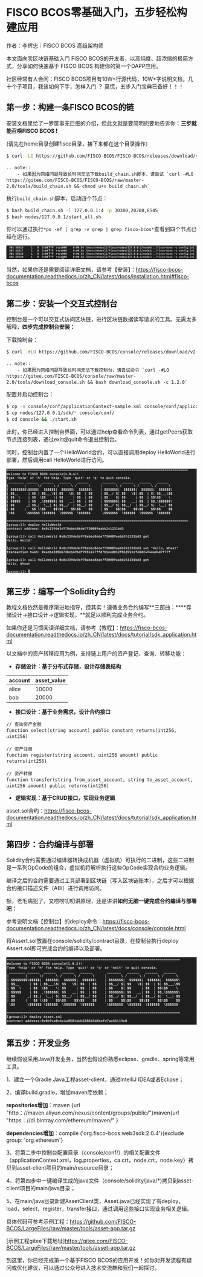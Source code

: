 # FISCO BCOS零基础入门，五步轻松构建应用

作者：李辉忠｜FISCO BCOS 高级架构师

本文面向零区块链基础入门 FISCO BCOS的开发者，以高纯度、超浓缩的极简方式，分享如何快速基于 FISCO BCOS 构建你的第一个DAPP应用。

社区经常有人会问：FISCO BCOS项目有10W+行源代码，10W+字说明文档，几十个子项目，我该如何下手，怎样入门 ？
莫慌，五步入门宝典已备好！！！

## 第一步：构建一条FISCO BCOS的链

安装文档里给了一箩筐事无巨细的介绍，但此文就是要简明扼要地告诉你：**三步就能召唤FISCO BCOS !**

(请先在home目录创建fisco目录，接下来都在这个目录操作）

```bash
$ curl -LO https://github.com/FISCO-BCOS/FISCO-BCOS/releases/download/v2.9.1/build_chain.sh && chmod u+x build_chain.sh
```

```eval_rst
.. note::
    - 如果因为网络问题导致长时间无法下载build_chain.sh脚本，请尝试 `curl -#LO https://gitee.com/FISCO-BCOS/FISCO-BCOS/raw/master-2.0/tools/build_chain.sh && chmod u+x build_chain.sh`
```

执行`build_chain.sh`脚本，启动四个节点：

```bash
$ bash build_chain.sh -l 127.0.0.1:4 -p 30300,20200,8545
$ bash nodes/127.0.0.1/start_all.sh
```

你可以通过执行`*ps -ef | grep -v grep | grep fisco-bcos*`查看到四个节点已经在运行。

![](../../../images/articles/five_step_to_develop_application/IMG_4947.JPG)

当然，如果你还是需要阅读详细文档，请参考【安装】：https://fisco-bcos-documentation.readthedocs.io/zh_CN/latest/docs/installation.html#fisco-bcos

## 第二步：安装一个交互式控制台

控制台是一个可以交互式访问区块链，进行区块链数据读写请求的工具。无需太多解释，**四步完成控制台安装：**

下载控制台：

```bash
$ curl -#LO https://github.com/FISCO-BCOS/console/releases/download/v2.9.1/download_console.sh && bash download_console.sh -c 1.2.0
```

```eval_rst
.. note::
    - 如果因为网络问题导致长时间无法下载控制台，请尝试命令 `curl -#LO https://gitee.com/FISCO-BCOS/console/raw/master-2.0/tools/download_console.sh && bash download_console.sh -c 1.2.0`
```

配置并启动控制台：

```bash
$ cp -n console/conf/applicationContext-sample.xml console/conf/applicationContext.xml
$ cp nodes/127.0.0.1/sdk/* console/conf/
$ cd console && ./start.sh
```

此时，你已经进入控制台界面，可以通过help查看命令列表，通过getPeers获取节点连接列表，通过exit或quit命令退出控制台。

同时，控制台内置了一个HelloWorld合约，可以直接调用deploy HelloWorld进行部署，然后调用call HelloWorld进行访问。

![](../../../images/articles/five_step_to_develop_application/IMG_4948.PNG)

## 第三步：编写一个Solidity合约

教程文档依然是循序渐进地指导，但其实！遵循业务合约编写**三部曲：****存储设计->接口设计->逻辑实现，**就足以顺利完成业务合约。

如果你还是习惯阅读详细文档，请参考【教程】：https://fisco-bcos-documentation.readthedocs.io/zh_CN/latest/docs/tutorial/sdk_application.html

以文档中的资产转移应用为例，支持链上用户的资产登记、查询、转移功能：

- **存储设计：基于分布式存储，设计存储表结构**

| account | asset_value |
| ------- | ----------- |
| alice   | 10000       |
| bob     | 20000       |

- **接口设计：基于业务需求，设计合约接口**

```
// 查询资产金额
function select(string account) public constant returns(int256, uint256)

// 资产注册
function register(string account, uint256 amount) public returns(int256)

// 资产转移
function transfer(string from_asset_account, string to_asset_account, uint256 amount) public returns(int256)
```

- **逻辑实现：基于CRUD接口，实现业务逻辑**

asset.sol合约：https://fisco-bcos-documentation.readthedocs.io/zh_CN/latest/docs/tutorial/sdk_application.html



## 第四步：合约编译与部署

Solidity合约需要通过编译器转换成机器（虚拟机）可执行的二进制，这些二进制是一系列OpCode的组合，虚拟机将解析执行这些OpCode实现合约业务逻辑。

编译之后的合约需要通过工具部署到区块链（写入区块链账本），之后才可以根据合约接口描述文件（ABI）进行调用访问。

额，老毛病犯了，又唠唠叨叨讲原理，还是讲讲**如何无脑一键完成合约编译与部署吧：**

参考说明文档【控制台】的deploy命令：https://fisco-bcos-documentation.readthedocs.io/zh_CN/latest/docs/console/console.html

将Assert.sol放置在console/solidity/contract目录，在控制台执行deploy Assert.sol即可完成合约的编译以及部署。

![](../../../images/articles/five_step_to_develop_application/IMG_4949.PNG)

## 第五步：开发业务

继续假设采用Java开发业务，当然也假设你熟悉eclipse、gradle、spring等常用工具。

1、建立一个Gradle Java工程asset-client，通过IntelliJ IDEA或者Eclipse；

2、编译build.gradle，增加maven库依赖；

**repositories增加**：maven {url "http：//maven.aliyun.com/nexus/content/groups/public/"}maven{url "https：//dl.bintray.com/ethereum/maven/" }

**dependencies增加**：compile ('org.fisco-bcos:web3sdk:2.0.4'){exclude group: 'org.ethereum'}

3、将第二步中控制台配置目录（console/conf/）的相关配置文件（applicationContext.xml，log.properties，ca.crt，node.crt，node.key）拷贝到asset-client项目的main/resource目录；

4、将第四步中一键编译生成的java文件（console/solidity/java/*)拷贝到asset-client项目的main/java目录；

5、在main/java目录新建AssetClient类，Asset.java已经实现了有deploy，load，select，register，transfer接口，通过调用这些接口实现业务相关逻辑。

具体代码可参考示例工程：https://github.com/FISCO-BCOS/LargeFiles/raw/master/tools/asset-app.tar.gz

[示例工程gitee下载地址]https://gitee.com/FISCO-BCOS/LargeFiles/raw/master/tools/asset-app.tar.gz

到这里，你已经完成第一个基于FISCO BCOS的应用开发！如你对开发流程有疑问或优化建议，可以通过公众号进入技术交流群和我们一起探讨。
